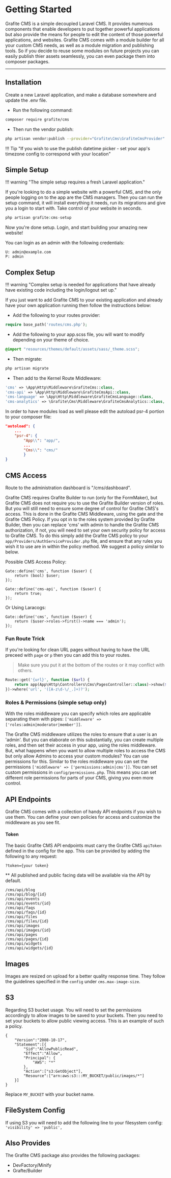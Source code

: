 # Getting Started

<div class="logo">
    <span class="cms-icon"></span>
</div>

Grafite CMS is a simple decoupled Laravel CMS. It provides numerous components that enable developers to put together powerful applications but also provide the means for people to edit the content of those powerful applications, and websites.
Grafite CMS comes with a module builder for all your custom CMS needs, as well as a module migration and publishing tools. So if you decide to reuse some modules on future projects you can easily publish thier assets seamlessly, you can even package them into composer packages.

---

## Installation

Create a new Laravel application, and make a database somewhere and update the .env file.

* Run the following command:

```bash
composer require grafite/cms
```

* Then run the vendor publish:

```bash
php artisan vendor:publish --provider="Grafite\Cms\GrafiteCmsProvider"
```

!!! Tip "If you wish to use the publish datetime picker - set your app's timezone config to correspond with your location"

## Simple Setup

!!! warning "The simple setup requires a fresh Laravel application."

If you're looking to do a simple website with a powerful CMS, and the only people logging on to the app are the CMS managers.
Then you can run the setup command, it will install everything it needs, run its migrations and give you a login to start with.
Take control of your website in seconds.

```php
php artisan grafite:cms-setup
```

Now you're done setup. Login, and start building your amazing new website!

You can login as an admin with the following credentials:

```
U: admin@example.com
P: admin
```

## Complex Setup

!!! warning "Complex setup is needed for applications that have already have existing code including the login/logout set up."

If you just want to add Grafite CMS to your existing application and already have your own application running then follow the instructions below:

* Add the following to your routes provider:

```php
require base_path('routes/cms.php');
```

* Add the following to your app.scss file, you will want to modify depending on your theme of choice.

```css
@import "resources/themes/default/assets/sass/_theme.scss";
```

* Then migrate:

```bash
php artisan migrate
```

* Then add to the Kernel Route Middleware:

```php
'cms' => \App\Http\Middleware\GrafiteCms::class,
'cms-api' => \App\Http\Middleware\GrafiteCmsApi::class,
'cms-language' => \App\Http\Middleware\GrafiteCmsLanguage::class,
'cms-analytics' => \Grafite\Cms\Middleware\GrafiteCmsAnalytics::class,
```

In order to have modules load as well please edit the autoload psr-4 portion to your composer file:
```json
"autoload": {
    ...
    "psr-4": {
        "App\\": "app/",
        ...
        "Cms\\": "cms/"
        }
}
```

## CMS Access
Route to the administration dashboard is "/cms/dashboard".

Grafite CMS requires Grafite Builder to run (only for the FormMaker), but Grafite CMS does not require you to use the Grafite Builder version of roles. But you will still need to ensure some degree of control for Grafite CMS's access. This is done in the Grafite CMS Middleware, using the gate and the Grafite CMS Policy. If you opt in to the roles system provided by Grafite Builder, then you can replace 'cms' with admin to handle the Grafite CMS authorization, if not, you will need to set your own security policy for access to Grafite CMS. To do this simply add the Grafite CMS policy to your `app/Providers/AuthServiceProvider.php` file, and ensure that any rules you wish it to use are in within the policy method. We suggest a policy similar to below.

Possible CMS Access Policy:
```
Gate::define('cms', function ($user) {
    return (bool) $user;
});

Gate::define('cms-api', function ($user) {
    return true;
});
```

Or Using Laracogs:
```
Gate::define('cms', function ($user) {
    return ($user->roles->first()->name === 'admin');
});
```

### Fun Route Trick

If you're looking for clean URL pages without having to have the URL preceed with `page` or `p` then you can
add this to your routes.

> Make sure you put it at the bottom of the routes or it may conflict with others.

```php
Route::get('{url}', function ($url) {
    return app(App\Http\Controllers\Cms\PagesController::class)->show($url);
})->where('url', '([A-z\d-\/_.]+)?');
```

### Roles & Permissions (simple setup only)

With the roles middleware you can specify which roles are applicable separating them with pipes: `['middleware' => ['roles:admin|moderator|member']]`.

The Grafite CMS middleware utilizes the roles to ensure that a user is an 'admin'. But you can elaborate on this substantially, you can create multiple roles, and then set their access in your app, using the roles middleware. But, what happens when you want to allow multiple roles to access the CMS but only allow Admins to access your custom modules? You can use permissions for this. Similar to the roles middleware you can set the permissions `['middleware' => ['permissions:admin|cms']]`. You can set custom permissions in `config/permissions.php`. This means you can set different role permissions for parts of your CMS, giving you even more control.

## API Endpoints

Grafite CMS comes with a collection of handy API endpoints if you wish to use them. You can define your own policies for access and customize the middleware as you see fit.

#### Token

The basic Grafite CMS API endpoints must carry the Grafite CMS `apiToken` defined in the config for the app. This can be provided by adding the following to any request:

```
?token={your token}
```

** All published and public facing data will be available via the API by default.

```
/cms/api/blog
/cms/api/blog/{id}
/cms/api/events
/cms/api/events/{id}
/cms/api/faqs
/cms/api/faqs/{id}
/cms/api/files
/cms/api/files/{id}
/cms/api/images
/cms/api/images/{id}
/cms/api/pages
/cms/api/pages/{id}
/cms/api/widgets
/cms/api/widgets/{id}
```

## Images

Images are resized on upload for a better quality response time. They follow the guidelines specified in the `config` under `cms.max-image-size`.

## S3

Regarding S3 bucket usage. You will need to set the permissions accordingly to allow images to be saved to your buckets. Then you need to set your buckets to allow public viewing access.
This is an example of such a policy.

```
{
    "Version":"2008-10-17",
    "Statement":[{
        "Sid":"AllowPublicRead",
        "Effect":"Allow",
        "Principal": {
            "AWS": "*"
        },
        "Action":["s3:GetObject"],
        "Resource":["arn:aws:s3:::MY_BUCKET/public/images/*"]
    }]
}
```

Replace `MY_BUCKET` with your bucket name.

## FileSystem Config

If using S3 you will need to add the following line to your filesystem config: `'visibility' => 'public',`

Also Provides
------
The Grafite CMS package also provides the following packages:

* DevFactory/Minify
* Grafte/Builder
